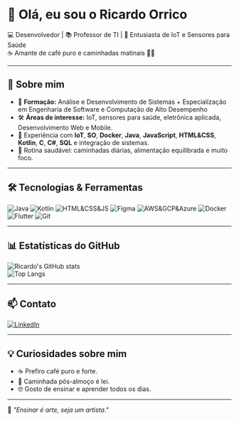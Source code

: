 # 👋 Olá, eu sou o Ricardo Orrico

💻 Desenvolvedor | 📚 Professor de TI | 🔬 Entusiasta de IoT e Sensores para Saúde  
☕ Amante de café puro e caminhadas matinais 🚶‍♂️  

---

## 🚀 Sobre mim
- 🎯 **Formação:** Análise e Desenvolvimento de Sistemas + Especialização em Engenharia de Software e Computação de Alto Desempenho  
- 🛠 **Áreas de interesse:** IoT, sensores para saúde, eletrônica aplicada, Desenvolvimento Web e Mobile.  
- 📡 Experiência com **IoT**, **SO**, **Docker**, **Java**, **JavaScript**, **HTML&CSS**, **Kotlin**, **C**, **C#**, **SQL** e integração de sistemas.  
- 🏃 Rotina saudável: caminhadas diárias, alimentação equilibrada e muito foco.  

---

## 🛠️ Tecnologias & Ferramentas

![Java](https://skillicons.dev/icons?i=java,python,c,csharp&theme=light)
![Kotlin](https://skillicons.dev/icons?i=kotlin&theme=light)
![HTML&CSS&JS](https://skillicons.dev/icons?i=html,css,js)
![Figma](https://skillicons.dev/icons?i=figma&theme=light)
![AWS&GCP&Azure](https://skillicons.dev/icons?i=aws,gcp,azure&theme=light)
![Docker](https://skillicons.dev/icons?i=docker&theme=light)
![Flutter](https://skillicons.dev/icons?i=flutter,react&theme=light)
![Git](https://skillicons.dev/icons?i=git&theme=light)

---

## 📊 Estatísticas do GitHub

![Ricardo's GitHub stats](https://github-readme-stats.vercel.app/api?username=ricardoorrico&show_icons=true&theme=tokyonight)  
![Top Langs](https://github-readme-stats.vercel.app/api/top-langs/?username=ricardoorrico&layout=compact&theme=tokyonight)

---

## 📫 Contato

[![LinkedIn](https://img.shields.io/badge/LinkedIn-blue?style=for-the-badge&logo=linkedin&logoColor=white)](https://www.linkedin.com/in/ricardoorrico/)

---

## 💡 Curiosidades sobre mim
- ☕ Prefiro café puro e forte.
- 🚶 Caminhada pós-almoço é lei.
- 🤓 Gosto de ensinar e aprender todos os dias.

---

💬 *"Ensinar é arte, seja um artista."*
